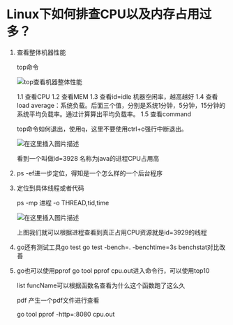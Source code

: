 # Linux下如何排查CPU以及内存占用过多？

1. 查看整体机器性能

   top命令

   ![top查看机器整体性能](https://img-blog.csdnimg.cn/20200124110753204.png?x-oss-process=image/watermark,type_ZmFuZ3poZW5naGVpdGk,shadow_10,text_aHR0cHM6Ly9ibG9nLmNzZG4ubmV0L3UwMTMwMjU2NDk=,size_16,color_FFFFFF,t_70)

   1.1 查看CPU
   1.2 查看MEM
   1.3 查看id=idle 机器空闲率，越高越好
   1.4 查看load average：系统负载。后面三个值，分别是系统1分钟，5分钟，15分钟的系统平均负载率。通过计算算出平均负载率。
   1.5 查看command

   top命令如何退出，使用q，这里不要使用ctrl+c强行中断退出。

   ![在这里插入图片描述](https://img-blog.csdnimg.cn/20200219212549296.png?x-oss-process=image/watermark,type_ZmFuZ3poZW5naGVpdGk,shadow_10,text_aHR0cHM6Ly9ibG9nLmNzZG4ubmV0L3UwMTMwMjU2NDk=,size_16,color_FFFFFF,t_70)

   看到一个叫做id=3928 名称为java的进程CPU占用高

2. ps -ef进一步定位，得知是一个怎么样的一个后台程序

3. 定位到具体线程或者代码

   ps -mp 进程 -o THREAD,tid,time

   ![在这里插入图片描述](https://img-blog.csdnimg.cn/20200219213027467.png?x-oss-process=image/watermark,type_ZmFuZ3poZW5naGVpdGk,shadow_10,text_aHR0cHM6Ly9ibG9nLmNzZG4ubmV0L3UwMTMwMjU2NDk=,size_16,color_FFFFFF,t_70)

   上图我们就可以根据进程查看到真正占用CPU资源就是id=3929的线程

4. go还有测试工具go test go test -bench=. -benchtime=3s benchstat对比改善

5. go也可以使用pprof go tool pprof cpu.out进入命令行，可以使用top10

   list funcName可以根据函数名查看为什么这个函数跑了这么久

   pdf 产生一个pdf文件进行查看

   go tool pprof -http=:8080 cpu.out

